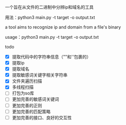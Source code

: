 一个旨在从文件的二进制中分辨ip和域名的工具

用法：python3 main.py -t target -o output.txt

a tool aims to recognize ip and domain from a file's binary

usage：python3 main.py -t target -o output.txt

todo

- [x] 提取代码中的字符串信息（""和''包裹的）
- [x] 提取ip
- [x] 提取域名
- [x] 提取敏感词关键字相关字符串
- [x] 文件夹遍历扫描
- [x] 多线程扫描
- [ ] 打包为so库
- [ ] 更加完善的敏感词关键词
- [ ] 更加完善的正则
- [ ] 更加完善的匹配策略
- [ ] 更加完善的接口、良好的交互性